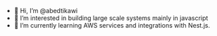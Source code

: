 - 👋 Hi, I’m @abedtikawi
- 👀 I’m interested in building large scale systems mainly in javascript
- 🌱 I’m currently learning AWS services and integrations with Nest.js.

